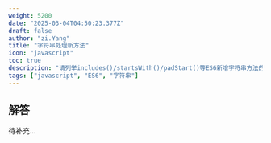```yaml
---
weight: 5200
date: "2025-03-04T04:50:23.377Z"
draft: false
author: "zi.Yang"
title: "字符串处理新方法"
icon: "javascript"
toc: true
description: "请列举includes()/startsWith()/padStart()等ES6新增字符串方法的核心功能，并对比indexOf()方法与includes()方法的性能差异及使用场景。"
tags: ["javascript", "ES6", "字符串"]
---
```


## 解答

待补充...

